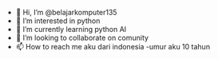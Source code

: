 - 👋 Hi, I’m @belajarkomputer135
- 👀 I’m interested in python
- 🌱 I’m currently learning python AI
- 💞️ I’m looking to collaborate on comunity
- 📫 How to reach me aku dari indonesia
-umur aku 10 tahun


<!---
belajarkomputer135/belajarkomputer135 is a ✨ special ✨ repository because its `README.md` (this file) appears on your GitHub profile.
You can click the Preview link to take a look at your changes.
--->
